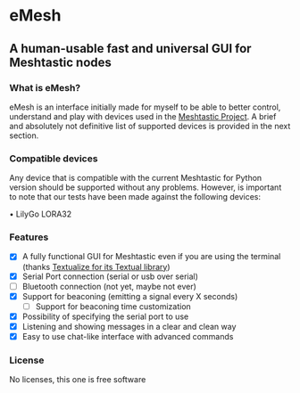 # eMesh

## A human-usable fast and universal GUI for Meshtastic nodes

### What is eMesh?

eMesh is an interface initially made for myself to be able to better control, understand and play with devices used in the [Meshtastic Project](https://meshtastic.org/). A brief and absolutely not definitive list of supported devices is provided in the next section.

### Compatible devices

Any device that is compatible with the current Meshtastic for Python version should be supported without any problems. However, is important to note that our tests have been made against the following devices:

• LilyGo LORA32

### Features

- [x] A fully functional GUI for Meshtastic even if you are using the terminal (thanks [Textualize for its Textual library](https://github.com/Textualize/textual))
- [x] Serial Port connection (serial or usb over serial)
- [ ] Bluetooth connection (not yet, maybe not ever)
- [x] Support for beaconing (emitting a signal every X seconds)
	- [ ] Support for beaconing time customization
- [x] Possibility of specifying the serial port to use
- [x] Listening and showing messages in a clear and clean way
- [x] Easy to use chat-like interface with advanced commands

### License

No licenses, this one is free software
